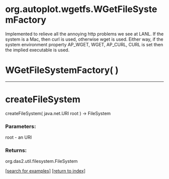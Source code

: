 # org.autoplot.wgetfs.WGetFileSystemFactory

Implemented to relieve all the annoying http problems we see at LANL.  If
 the system is a Mac, then curl is used, otherwise wget is used.  Either
 way, if the system environment property AP_WGET, WGET, AP_CURL, CURL is set
 then the implied executable is used.

# WGetFileSystemFactory( )


***
<a name="createFileSystem"></a>
# createFileSystem
createFileSystem( java.net.URI root ) &rarr; FileSystem



### Parameters:
root - an URI

### Returns:
org.das2.util.filesystem.FileSystem


<a href="https://github.com/autoplot/dev/search?q=createFileSystem&unscoped_q=createFileSystem">[search for examples]</a>
<a href="https://github.com/autoplot/documentation/blob/master/javadoc/index-all.md">[return to index]</a>

